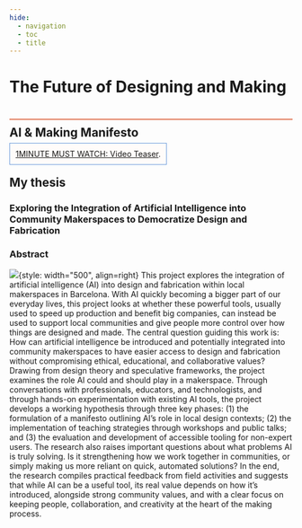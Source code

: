 ```yaml
---
hide:
  - navigation
  - toc
  - title
---
```


# The Future of Designing and Making
<div style="height:2px; background-color: #E17858; margin-top: 40px; margin-bottom: -20px;"></div>


## AI & Making Manifesto
<span style="background-color: #FFFCFA; padding: 10px; border: 1px solid #699ADA;"> [1MINUTE MUST WATCH: Video Teaser](https://youtube.com/shorts/4z8x_NMop-w?feature=shared).</span>


## My thesis
### Exploring the Integration of Artificial Intelligence into Community Makerspaces to Democratize Design and Fabrication

### Abstract 
![](../images/year2/workshop_Carmen.png){style: width="500", align=right}
This project explores the integration of artificial intelligence (AI) into design and fabrication within local makerspaces in Barcelona. With AI quickly becoming a bigger part of our everyday lives, this project looks at whether these powerful tools, usually used to speed up production and benefit big companies, can instead be used to support local communities and give people more control over how things are designed and made. The central question guiding this work is: How can artificial intelligence be introduced and potentially integrated into community makerspaces to have easier access to design and fabrication without compromising ethical, educational, and collaborative values?
Drawing from design theory and speculative frameworks, the project examines the role AI could and should play in a makerspace. Through conversations with professionals, educators, and technologists, and through hands-on experimentation with existing AI tools, the project develops a working hypothesis through three key phases:  (1) the formulation of a manifesto outlining AI’s role in local design contexts; (2) the implementation of teaching strategies through workshops and public talks; and (3) the evaluation and development of accessible tooling for non-expert users. The research also raises important questions about what problems AI is truly solving. Is it strengthening how we work together in communities, or simply making us more reliant on quick, automated solutions? In the end, the research compiles practical feedback from field activities and suggests that while AI can be a useful tool, its real value depends on how it’s introduced, alongside strong community values, and with a clear focus on keeping people, collaboration, and creativity at the heart of the making process.

